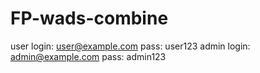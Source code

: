 ﻿# FP-wads-combine
user login: user@example.com   pass: user123
admin login: admin@example.com pass: admin123

